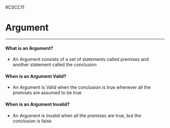 #CSCC11 
# Argument
---
#### What is an Argument?
- An Argument consists of a set of statements called premises and another statement called the conclusion
#### When is an Argument Valid?
- An Argument is Valid when the conclusion is true whenever all the premises are assumed to be true
#### When is an Argument Invalid?
- An Argument is Invalid when all the premises are true, but the conclusion is false
